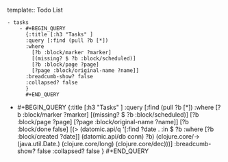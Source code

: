 template:: Todo List

	- tasks
		- #+BEGIN_QUERY
		  {:title [:h3 "Tasks" ]
		  :query [:find (pull ?b [*])
		  :where
		    [?b :block/marker ?marker]
		    [(missing? $ ?b :block/scheduled)]
		    [?b :block/page ?page]
		    [?page :block/original-name ?name]]
		  :breadcumb-show? false
		  :collapsed? false
		  }
		  #+END_QUERY
- #+BEGIN_QUERY
  {:title [:h3 "Tasks" ]
  :query [:find (pull ?b [*])
  :where
    [?b :block/marker ?marker]
    [(missing? $ ?b :block/scheduled)]
    [?b :block/page ?page]
    [?page :block/original-name ?name]]
    [?b :block/done false]
    [(> (datomic.api/q '[:find ?date .
                           :in $ ?b
                           :where
                           [?b :block/created ?date]]
                         (datomic.api/db conn) ?b)
        (clojure.core/-> (java.util.Date.)
                          (clojure.core/long)
                          (clojure.core/dec)))]
  :breadcumb-show? false
  :collapsed? false
  }
  #+END_QUERY